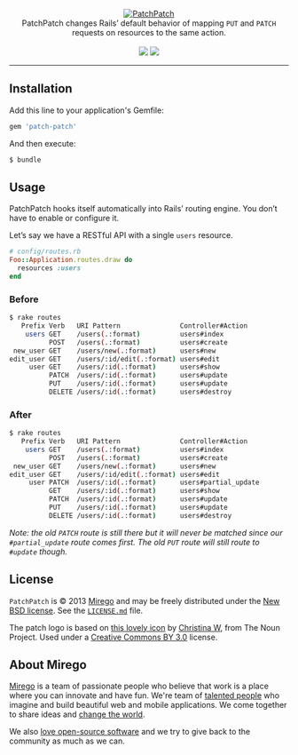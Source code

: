 <p align="center">
  <a href="https://github.com/mirego/patch-patch">
    <img src="http://i.imgur.com/pnrKBDm.png" alt="PatchPatch" />
  </a>
  <br />
  PatchPatch changes Rails’ default behavior of mapping <code>PUT</code> and <code>PATCH</code><br /> requests on resources to the same action.
  <br /><br />
  <a href="https://rubygems.org/gems/patch-patch"><img src="https://badge.fury.io/rb/patch-patch.png" /></a>
  <a href="https://codeclimate.com/github/mirego/patch-patch"><img src="https://codeclimate.com/github/mirego/patch-patch.png" /></a>
</p>

---

## Installation

Add this line to your application's Gemfile:

```ruby
gem 'patch-patch'
```

And then execute:

```bash
$ bundle
```

## Usage

PatchPatch hooks itself automatically into Rails’ routing engine. You don’t have to enable or configure it.

Let’s say we have a RESTful API with a single `users` resource.

```ruby
# config/routes.rb
Foo::Application.routes.draw do
  resources :users
end
```

### Before

```bash
$ rake routes
   Prefix Verb   URI Pattern               Controller#Action
    users GET    /users(.:format)          users#index
          POST   /users(.:format)          users#create
 new_user GET    /users/new(.:format)      users#new
edit_user GET    /users/:id/edit(.:format) users#edit
     user GET    /users/:id(.:format)      users#show
          PATCH  /users/:id(.:format)      users#update
          PUT    /users/:id(.:format)      users#update
          DELETE /users/:id(.:format)      users#destroy
```

### After

```bash
$ rake routes
   Prefix Verb   URI Pattern               Controller#Action
    users GET    /users(.:format)          users#index
          POST   /users(.:format)          users#create
 new_user GET    /users/new(.:format)      users#new
edit_user GET    /users/:id/edit(.:format) users#edit
     user PATCH  /users/:id(.:format)      users#partial_update
          GET    /users/:id(.:format)      users#show
          PATCH  /users/:id(.:format)      users#update
          PUT    /users/:id(.:format)      users#update
          DELETE /users/:id(.:format)      users#destroy
```

_Note: the old `PATCH` route is still there but it will never be matched since our `#partial_update` route comes first. The old `PUT` route will still route to `#update` though._

## License

`PatchPatch` is © 2013 [Mirego](http://www.mirego.com) and may be freely distributed under the [New BSD license](http://opensource.org/licenses/BSD-3-Clause).  See the [`LICENSE.md`](https://github.com/mirego/patch-patch/blob/master/LICENSE.md) file.

The patch logo is based on [this lovely icon](http://thenounproject.com/noun/patch/#icon-No20089) by [Christina W](http://thenounproject.com/stinamc), from The Noun Project. Used under a [Creative Commons BY 3.0](http://creativecommons.org/licenses/by/3.0/) license.

## About Mirego

[Mirego](http://mirego.com) is a team of passionate people who believe that work is a place where you can innovate and have fun. We're team of [talented people](http://life.mirego.com) who imagine and build beautiful web and mobile applications. We come together to share ideas and [change the world](http://mirego.org).

We also [love open-source software](http://open.mirego.com) and we try to give back to the community as much as we can.
